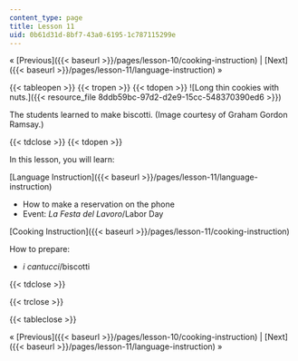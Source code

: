 ```yaml
---
content_type: page
title: Lesson 11
uid: 0b61d31d-8bf7-43a0-6195-1c787115299e
---
```


« [Previous]({{< baseurl >}}/pages/lesson-10/cooking-instruction) | [Next]({{< baseurl >}}/pages/lesson-11/language-instruction) »

{{< tableopen >}}
{{< tropen >}}
{{< tdopen >}}
![Long thin cookies with nuts.]({{< resource_file 8ddb59bc-97d2-d2e9-15cc-548370390ed6 >}})

The students learned to make biscotti. (Image courtesy of Graham Gordon Ramsay.)


{{< tdclose >}}
{{< tdopen >}}


In this lesson, you will learn:

[Language Instruction]({{< baseurl >}}/pages/lesson-11/language-instruction)

*   How to make a reservation on the phone
*   Event: _La Festa del Lavoro_/Labor Day

[Cooking Instruction]({{< baseurl >}}/pages/lesson-11/cooking-instruction)

How to prepare:

*   _i cantucci_/biscotti


{{< tdclose >}}

{{< trclose >}}

{{< tableclose >}}

« [Previous]({{< baseurl >}}/pages/lesson-10/cooking-instruction) | [Next]({{< baseurl >}}/pages/lesson-11/language-instruction) »